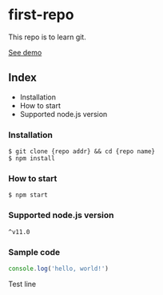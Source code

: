 # first-repo

This repo is to learn git.

[See demo](https://google.com)

## Index

- Installation
- How to start
- Supported node.js version

### Installation

```shell
$ git clone {repo addr} && cd {repo name}
$ npm install
```

### How to start

`$ npm start`

### Supported node.js version

`^v11.0`

### Sample code

```javascript
console.log('hello, world!')
```

Test line
